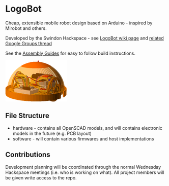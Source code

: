 LogoBot
=======

Cheap, extensible mobile robot design based on Arduino - inspired by Mirobot and others.

Developed by the Swindon Hackspace - see [LogoBot wiki page](https://github.com/snhack/snhack.github.com/wiki/LogoBot) and [related Google Groups thread](https://groups.google.com/d/topic/swindon-hackspace/0EO_l_R9aW0/discussion)

See the [Assembly Guides](http://swindon.hackspace.org.uk/LogoBot/hardware/docs/index.htm) for easy to follow build instructions.

![](hardware/images/LogoBot_view.png)


File Structure
--------------

* hardware - contains all OpenSCAD models, and will contains electronic models in the future (e.g. PCB layout)
* software - will contain various firmwares and host implementations


Contributions
-------------

Development planning will be coordinated through the normal Wednesday Hackspace meetings (i.e. who is working on what).  All project members will be given write access to the repo.





